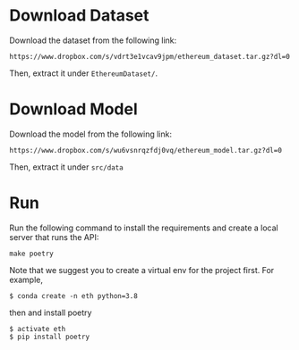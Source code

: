 # Download Dataset
Download the dataset from the following link:
```angular2html
https://www.dropbox.com/s/vdrt3e1vcav9jpm/ethereum_dataset.tar.gz?dl=0
```
Then, extract it under `EthereumDataset/`.

# Download Model
Download the model from the following link:
```angular2html
https://www.dropbox.com/s/wu6vsnrqzfdj0vq/ethereum_model.tar.gz?dl=0
```
Then, extract it under `src/data`

# Run
Run the following command to install the requirements and create a local server that runs the API:
```
make poetry
```
Note that we suggest you to create a virtual env for the project first. For example,

```
$ conda create -n eth python=3.8
```
then and install poetry
```
$ activate eth
$ pip install poetry
```